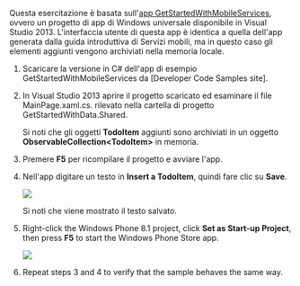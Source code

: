 
Questa esercitazione è basata sull'[app GetStartedWithMobileServices][app GetStartedWithMobileServices], ovvero un progetto di app di Windows universale disponibile in Visual Studio 2013. L'interfaccia utente di questa app è identica a quella dell'app generata dalla guida introduttiva di Servizi mobili, ma in questo caso gli elementi aggiunti vengono archiviati nella memoria locale.

1.  Scaricare la versione in C# dell'app di esempio GetStartedWithMobileServices da [Developer Code Samples site].

2.  In Visual Studio 2013 aprire il progetto scaricato ed esaminare il file MainPage.xaml.cs. rilevato nella cartella di progetto GetStartedWithData.Shared.

   	Si noti che gli oggetti **TodoItem** aggiunti sono archiviati in un oggetto **ObservableCollection&lt;TodoItem&gt;** in memoria.

3.  Premere **F5** per ricompilare il progetto e avviare l'app.

4.  Nell'app digitare un testo in **Insert a TodoItem**, quindi fare clic su **Save**.

    ![][0]

    Si noti che viene mostrato il testo salvato.

5.  Right-click the Windows Phone 8.1 project, click **Set as Start-up Project**, then press **F5** to start the Windows Phone Store app.

    ![][1]

6.  Repeat steps 3 and 4 to verify that the sample behaves the same way.

  [app GetStartedWithMobileServices]: http://go.microsoft.com/fwlink/p/?LinkID=510826
  [0]: ./media/mobile-services-windows-universal-dotnet-download-project/mobile-quickstart-startup.png
  [1]: ./media/mobile-services-windows-universal-dotnet-download-project/mobile-quickstart-startup-wp8.png
